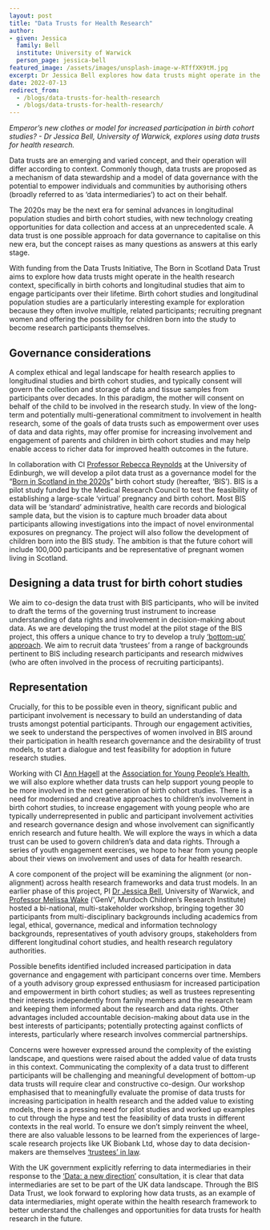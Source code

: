 ```yaml
---
layout: post
title: "Data Trusts for Health Research"
author:
- given: Jessica
  family: Bell 
  institute: University of Warwick
  person_page: jessica-bell
featured_image: /assets/images/unsplash-image-w-RTffXK9tM.jpg
excerpt: Dr Jessica Bell explores how data trusts might operate in the health research context, specifically in birth cohorts and longitudinal studies that aim to engage participants over their lifetime with data trusts as a model for increased participation. 
date: 2022-07-13
redirect_from:
  - /blogs/data-trusts-for-health-research
  - /blogs/data-trusts-for-health-research/
---
```


*Emperor’s new clothes or model for increased participation in birth
cohort studies? - Dr Jessica Bell, University of Warwick, explores using
data trusts for health research.*

Data trusts are an emerging and varied concept, and their operation will
differ according to context. Commonly though, data trusts are proposed
as a mechanism of data stewardship and a model of data governance with
the potential to empower individuals and communities by authorising
others (broadly referred to as ‘data intermediaries’) to act on their
behalf. 

The 2020s may be the next era for seminal advances in longitudinal
population studies and birth cohort studies, with new technology
creating opportunities for data collection and access at an
unprecedented scale. A data trust is one possible approach for data
governance to capitalise on this new era, but the concept raises as many
questions as answers at this early stage.

With funding from the Data Trusts Initiative, The Born in Scotland Data
Trust aims to explore how data trusts might operate in the health
research context, specifically in birth cohorts and longitudinal studies
that aim to engage participants over their lifetime. Birth cohort
studies and longitudinal population studies are a particularly
interesting example for exploration because they often involve multiple,
related participants; recruiting pregnant women and offering the
possibility for children born into the study to become research
participants themselves.

## Governance considerations


A complex ethical and legal landscape for health research applies to
longitudinal studies and birth cohort studies, and typically consent
will govern the collection and storage of data and tissue samples from
participants over decades. In this paradigm, the mother will consent on
behalf of the child to be involved in the research study. In view of the
long-term and potentially multi-generational commitment to involvement
in health research, some of the goals of data trusts such as empowerment
over uses of data and data rights, may offer promise for increasing
involvement and engagement of parents and children in birth cohort
studies and may help enable access to richer data for improved health
outcomes in the future.


In collaboration with CI [Professor Rebecca
Reynolds](https://www.ed.ac.uk/profile/rebecca-reynolds) at the
University of Edinburgh, we will develop a pilot data trust as a
governance model for the “[Born in Scotland in the
2020s](https://gtr.ukri.org/projects?ref=MR%2FV034294%2F1)” birth cohort
study (hereafter, ‘BIS’). BIS is a pilot study funded by the Medical
Research Council to test the feasibility of establishing a large-scale
‘virtual’ pregnancy and birth cohort. Most BIS data will be ‘standard’
administrative, health care records and biological sample data, but the
vision is to capture much broader data about participants allowing
investigations into the impact of novel environmental exposures on
pregnancy. The project will also follow the development of children born
into the BIS study. The ambition is that the future cohort will include
100,000 participants and be representative of pregnant women living in
Scotland.

## Designing a data trust for birth cohort studies

We aim to co-design the data trust with BIS participants, who will be
invited to draft the terms of the governing trust instrument to increase
understanding of data rights and involvement in decision-making about
data. As we are developing the trust model at the pilot stage of the BIS
project, this offers a unique chance to try to develop a truly
[‘bottom-up’ approach](https://doi.org/10.1093/idpl/ipz014). We aim to
recruit data ‘trustees’ from a range of backgrounds pertinent to BIS
including research participants and research midwives (who are often
involved in the process of recruiting participants).

## Representation

Crucially, for this to be possible even in theory, significant public
and participant involvement is necessary to build an understanding of
data trusts amongst potential participants. Through our engagement
activities, we seek to understand the perspectives of women involved in
BIS around their participation in health research governance and the
desirability of trust models, to start a dialogue and test feasibility
for adoption in future research studies.

Working with CI [Ann Hagell](https://ayph.org.uk/staff/) at the
[Association for Young People’s Health](https://ayph.org.uk/), we will
also explore whether data trusts can help support young people to be
more involved in the next generation of birth cohort studies. There is a
need for modernised and creative approaches to children’s involvement in
birth cohort studies, to increase engagement with young people who are
typically underrepresented in public and participant involvement
activities and research governance design and whose involvement can
significantly enrich research and future health. We will explore the
ways in which a data trust can be used to govern children’s data and
data rights. Through a series of youth engagement exercises, we hope to
hear from young people about their views on involvement and uses of data
for health research.


A core component of the project will be examining the alignment (or
non-alignment) across health research frameworks and data trust models.
In an earlier phase of this project, PI [Dr Jessica
Bell](https://warwick.ac.uk/fac/soc/law/people/jessica_bell/),
University of Warwick, and [Professor Melissa
Wake](https://www.mcri.edu.au/users/professor-melissa-wake) (‘GenV’,
Murdoch Children’s Research Institute) hosted a bi-national,
multi-stakeholder workshop, bringing together 30 participants from
multi-disciplinary backgrounds including academics from legal, ethical,
governance, medical and information technology backgrounds,
representatives of youth advisory groups, stakeholders from different
longitudinal cohort studies, and health research regulatory authorities.


Possible benefits identified included increased participation in data
governance and engagement with participant concerns over time. Members
of a youth advisory group expressed enthusiasm for increased
participation and empowerment in birth cohort studies; as well as
trustees representing their interests independently from family members
and the research team and keeping them informed about the research and
data rights. Other advantages included accountable decision-making about
data use in the best interests of participants; potentially protecting
against conflicts of interests, particularly where research involves
commercial partnerships.

Concerns were however expressed around the complexity of the existing
landscape, and questions were raised about the added value of data
trusts in this context. Communicating the complexity of a data trust to
different participants will be challenging and meaningful development of
bottom-up data trusts will require clear and constructive co-design. Our
workshop emphasised that to meaningfully evaluate the promise of data
trusts for increasing participation in health research and the added
value to existing models, there is a pressing need for pilot studies and
worked up examples to cut through the hype and test the feasibility of
data trusts in different contexts in the real world. To ensure we don’t
simply reinvent the wheel, there are also valuable lessons to be learned
from the experiences of large-scale research projects like UK Biobank
Ltd, whose day to data decision-makers are themselves [‘trustees’ in
law](https://doi.org/10.1093/medlaw/fwz022).

With the UK government explicitly referring to data intermediaries in
their response to the [‘Data: a new
direction’](https://www.gov.uk/government/consultations/data-a-new-direction)
consultation, it is clear that data intermediaries are set to be part of
the UK data landscape. Through the BIS Data Trust, we look forward to
exploring how data trusts, as an example of data intermediaries, might
operate within the health research framework to better understand the
challenges and opportunities for data trusts for health research in the
future.

